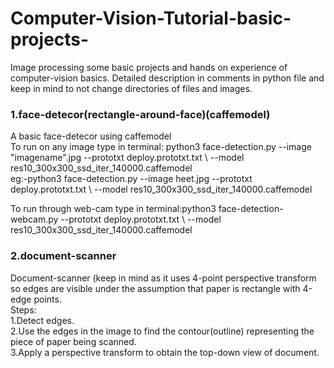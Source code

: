# Computer-Vision-Tutorial-basic-projects-
Image processing some basic projects and hands on experience of computer-vision basics. 
Detailed description in comments in python file and keep in mind to not change directories of files and images.

### 1.face-detecor(rectangle-around-face)(caffemodel)
  A basic face-detecor using caffemodel                                                                                           
   To run on any image type in terminal:  python3 face-detection.py --image "imagename".jpg --prototxt deploy.prototxt.txt \ --model res10_300x300_ssd_iter_140000.caffemodel                                                                                
  eg:-python3 face-detection.py --image heet.jpg --prototxt deploy.prototxt.txt \ --model res10_300x300_ssd_iter_140000.caffemodel                                                                                   
                                                                                                                                     
  To run through web-cam type in terminal:python3 face-detection-webcam.py --prototxt deploy.prototxt.txt \ --model res10_300x300_ssd_iter_140000.caffemodel                                                                                 
 
 ### 2.document-scanner                                                                                                           
 Document-scanner  (keep in mind as it uses 4-point perspective transform so edges are visible under the assumption that paper is rectangle with 4-edge points.                                                                                             
 Steps:                                                                                                                            
 1.Detect edges.                                                                                                                
 2.Use the edges in the image to find the contour(outline) representing the piece of paper being scanned.                         
 3.Apply a perspective transform to obtain the top-down view of document.                                                       
